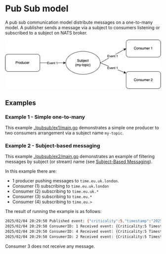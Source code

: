 # Pub Sub model

A pub sub communication model distribute messages on a one-to-many model. A publisher sends a message via a subject to consumers listening or subscribed to a subject on NATS broker.

![Pub Sub Model](../assets/img/pub-sub.png)

## Examples

### Example 1 - Simple one-to-many

This example [./pubsub/ex1/main.go](./ex1/main.go) demonstrates a simple one producer to two consumers arrangement via a subject name `my-topic`.

### Example 2 - Subject-based messaging

This example [./pubsub/ex2/main.go](./ex2/main.go) demonstrates an example of filtering messages by subject (or stream) name (see [Subject-Based Messaging](https://docs.nats.io/nats-concepts/subjects)).

In this example there are:

* 1 producer pushing messages to `time.eu.uk.london`.
* Consumer (1) subscribing to `time.eu.uk.london`
*  Consumer (2) subscribing to `time.eu.uk.*`
*  Consumer (3) subscribing to `time.eu.*`
*  Consumer (4) subscribing to `time.eu.>`

The result of running the example is as follows:

```sh
2025/02/04 20:29:50 Published event: {"criticality":5,"timestamp":"2025-02-04T20:29:50Z","eventMessage":"Random security event"}
2025/02/04 20:29:50 ConsumerID: 1 Received event: {Criticality:5 Timestamp:2025-02-04T20:29:50Z EventMessage:Random security event}
2025/02/04 20:29:50 ConsumerID: 4 Received event: {Criticality:5 Timestamp:2025-02-04T20:29:50Z EventMessage:Random security event}
2025/02/04 20:29:50 ConsumerID: 2 Received event: {Criticality:5 Timestamp:2025-02-04T20:29:50Z EventMessage:Random security event}
```

Consumer 3 does not receive any message.